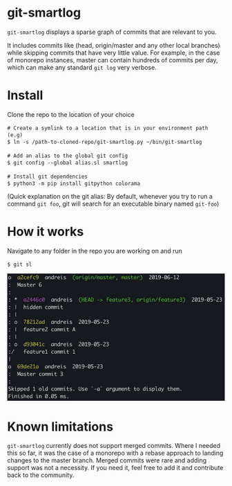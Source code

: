 # git-smartlog
`git-smartlog` displays a sparse graph of commits that are relevant to you.

It includes commits like (head, origin/master and any other local branches) while skipping commits that have very little value. 
For example, in the case of monorepo instances, master can contain hundreds of commits per day, which can make any standard `git log` very verbose. 

# Install

Clone the repo to the location of your choice

```
# Create a symlink to a location that is in your environment path (e.g)
$ ln -s /path-to-cloned-repo/git-smartlog.py ~/bin/git-smartlog

# Add an alias to the global git config
$ git config --global alias.sl smartlog

# Install git dependencies
$ python3 -m pip install gitpython colorama
```

(Quick explanation on the git alias: By default, whenever you try to run a command `git foo`, git will search for an executable binary named `git-foo`)

# How it works
Navigate to any folder in the repo you are working on and run
```
$ git sl
```
![smartlog example](/doc/example.png)

# Known limitations
`git-smartlog` currently does not support merged commits. Where I needed this so far, it was the case of a monorepo with a rebase approach to landing changes to the master branch. Merged commits were rare and adding support was not a necessity. If you need it, feel free to add it and contribute back to the community.
